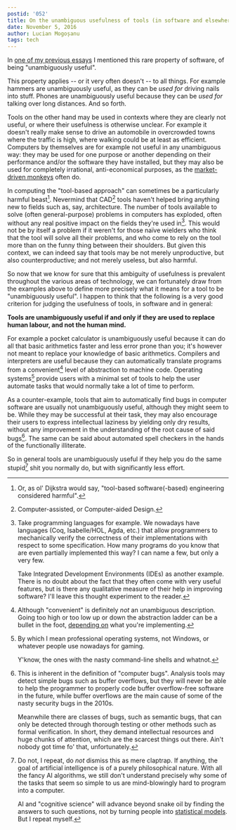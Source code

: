 ```yaml
---
postid: '052'
title: On the unambiguous usefulness of tools (in software and elsewhere)
date: November 5, 2016
author: Lucian Mogoșanu
tags: tech
---
```


In [one of my previous essays][software-engineering] I mentioned this
rare property of software, of being "unambiguously useful".

This property applies -- or it very often doesn't -- to all things. For
example hammers are unambiguously useful, as they can be *used for*
driving nails into stuff. Phones are unambiguously useful because they
can be *used for* talking over long distances. And so forth.

Tools on the other hand may be used in contexts where they are clearly
not useful, or where their usefulness is otherwise unclear. For example
it doesn't really make sense to drive an automobile in overcrowded towns
where the traffic is high, where walking could be at least as
efficient. Computers by themselves are for example not useful in any
unambiguous way: they may be used for one purpose or another depending
on their performance and/or the software they have installed, but they
may also be used for completely irrational, anti-economical purposes, as
the [market-driven monkeys][google-stupid] often do.

In computing the "tool-based approach" can sometimes be a particularly
harmful beast[^1]. Nevermind that CAD[^2] tools haven't helped bring
anything new to fields such as, say, architecture. The number of tools
available to solve (often general-purpose) problems in computers has
exploded, often without any real positive impact on the fields they're
used in[^3]. This would not be by itself a problem if it weren't for
those naïve wielders who think that the tool will solve all their
problems, and who come to rely on the tool more than on the funny thing
between their shoulders. But given this context, we can indeed say that
tools may be not merely unproductive, but also counterproductive; and
not merely useless, but also harmful.

So now that we know for sure that this ambiguity of usefulness is
prevalent throughout the various areas of technology, we can fortunately
draw from the examples above to define more precisely what it means for
a tool to be "unambiguously useful". I happen to think that the
following is a very good criterion for judging the usefulness of tools,
in software and in general:

**Tools are unambiguously useful if and only if they are used to replace
human labour, and not the human mind.**

For example a pocket calculator is unambiguously useful because it can
do all that basic arithmetics faster and less error prone than you; it's
however not meant to replace your knowledge of basic
arithmetics. Compilers and interpreters are useful because they can
automatically translate programs from a convenient[^4] level of
abstraction to machine code. Operating systems[^5] provide users with a
minimal set of tools to help the user automate tasks that would normally
take a lot of time to perform.

As a counter-example, tools that aim to automatically find bugs in
computer software are usually not unambiguously useful, although they
might seem to be. While they may be successful at their task, they may
also encourage their users to express intellectual laziness by yielding
only dry results, without any improvement in the understanding of the
root cause of said bugs[^6]. The same can be said about automated spell
checkers in the hands of the functionally illiterate.

So in general tools are unambiguously useful if they help you do the
same stupid[^7] shit you normally do, but with significantly less
effort.

[^1]: Or, as ol' Dijkstra would say, "tool-based software(-based)
    engineering considered harmful".

[^2]: Computer-assisted, or Computer-aided Design.

[^3]: Take programming languages for example. We nowadays have languages
    (Coq, Isabelle/HOL, Agda, etc.) that allow programmers to
    mechanically verify the correctness of their implementations with
    respect to some specification. How many programs do you know that
    are even partially implemented this way? I can name a few, but only
    a very few.

    Take Integrated Development Environments (IDEs) as another
    example. There is no doubt about the fact that they often come with
    very useful features, but is there any qualitative measure of their
    help in improving software? I'll leave this thought experiment to
    the reader.

[^4]: Although "convenient" is definitely *not* an unambiguous
    description. Going too high or too low up or down the abstraction
    ladder can be a bullet in the foot,
    [depending on][software-engineering-iii] what you're implementing.

[^5]: By which I mean professional operating systems, not Windows, or
    whatever people use nowadays for gaming.

    Y'know, the ones with the nasty command-line shells and whatnot.

[^6]: This is inherent in the definition of "computer bugs". Analysis
    tools may detect simple bugs such as buffer overflows, but they will
    never be able to help the programmer to properly code buffer
    overflow-free software in the future, while buffer overflows are the
    main cause of some of the nasty security bugs in the 2010s.

    Meanwhile there are classes of bugs, such as semantic bugs, that can
    only be detected through thorough testing or other methods such as
    formal verification. In short, they demand intellectual resources
    and huge chunks of attention, which are the scarcest things out
    there. Ain't nobody got time fo' that, unfortunately.

[^7]: Do not, I repeat, do *not* dismiss this as mere claptrap. If
    anything, the goal of artificial intelligence is of a purely
    philosophical nature. With all the fancy AI algorithms, we still
    don't understand precisely why some of the tasks that seem so simple
    to us are mind-blowingly hard to program into a computer.

    AI and "cognitive science" will advance beyond snake oil by finding
    the answers to such questions, not by turning people into
    [statistical models][google-stupid]. But I repeat myself.

[software-engineering]: /posts/y02/03c-the-myth-of-software-engineering.html
[google-stupid]: /posts/y02/046-google-is-making-you-stupid.html
[software-engineering-iii]: /posts/y03/04e-the-myth-of-software-engineering-iii.html
